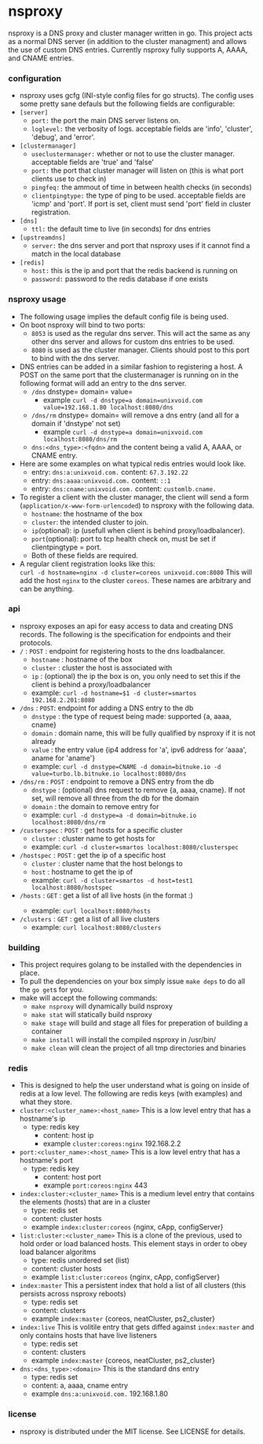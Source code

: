 nsproxy
=======

nsproxy is a DNS proxy and cluster manager written in go.  This project acts as
a normal DNS server (in addition to the cluster managment) and allows the use of
custom DNS entries.  Currently nsproxy fully supports A, AAAA, and CNAME
entries.

### configuration  
- nsproxy uses gcfg (INI-style config files for go structs).  The config uses some pretty sane defauls but the following fields are configurable:  
- `[server]`
  - `port:`  the port the main DNS server listens on.  
  - `loglevel:`  the verbosity of logs. acceptable fields are 'info', 'cluster', 'debug', and 'error'.  
- `[clustermanager]`
  - `useclustermanager:`  whether or not to use the cluster manager. acceptable fields are 'true' and 'false'  
  - `port:`  the port that cluster manager will listen on (this is what port clients use to check in)  
  - `pingfeq:`  the ammout of time in between health checks (in seconds)  
  - `clientpingtype:`  the type of ping to be used. acceptable fields are 'icmp' and 'port'.  If port is set, client must send 'port' field in cluster registration.  
- `[dns]`
  - `ttl:`  the default time to live (in seconds) for dns entries  
- `[upstreamdns]`
  - `server:`  the dns server and port that nsproxy uses if it cannot find a match in the local database  
- `[redis]`  
  - `host:`  this is the ip and port that the redis backend is running on  
  - `password:`  password to the redis database if one exists

### nsproxy usage
- The following usage implies the default config file is being used.  
- On boot nsproxy will bind to two ports:  
  - `8053` is used as the regular dns server.  This will act the same as any other dns server and allows for custom dns entries to be used.  
  - `8080` is used as the cluster manager.  Clients should post to this port to bind with the dns server.  
- DNS entries can be added in a similar fashion to registering a host.  A POST on the same port that the clustermanager is running on in the following format will add an entry to the dns server.  
  - `/dns` dnstype= domain= value=  
    - example `curl -d dnstype=a domain=unixvoid.com value=192.168.1.80 localhost:8080/dns`  
  - `/dns/rm` dnstype= domain= will remove a dns entry (and all for a domain if 'dnstype' not set)  
    - example `curl -d dnstype=a domain=unixvoid.com localhost:8080/dns/rm`  
  - `dns:<dns_type>:<fqdn>` and the content being a valid A, AAAA, or CNAME entry.  
- Here are some examples on what typical redis entries would look like.  
  - entry: `dns:a:unixvoid.com.` content: `67.3.192.22`  
  - entry: `dns:aaaa:unixvoid.com.` content: `::1`  
  - entry: `dns:cname:unixvoid.com.` content: `customlb.cname.`  
- To register a client with the cluster manager, the client will send a form
    (`application/x-www-form-urlencoded`) to nsproxy with the following data.
    - `hostname`:  the hostname of the box  
    - `cluster`:  the intended cluster to join.  
    - `ip`(optional):  ip (usefull when client is behind proxy/loadbalancer).  
    - `port`(optional): port to tcp health check on, must be set if
      clientpingtype = port.  
  - Both of these fields are required.  
- A regular client registration looks like this:  
    `curl -d hostname=nginx -d cluster=coreos unixvoid.com:8080`  This will add the host `nginx` to the cluster `coreos`.  These names are arbitrary and can be anything.  

### api
- nsproxy exposes an api for easy access to data and creating DNS records.  The following is the specification for endpoints and their protocols.  
- `/` : `POST` : endpoint for registering hosts to the dns loadbalancer.  
  - `hostname` : hostname of the box
  - `cluster` : cluster the host is associated with
  - `ip` : (optional) the ip the box is on, you only need to set this if the client is behind a proxy/loadbalancer
  - example: `curl -d hostname=$1 -d cluster=smartos 192.168.2.201:8080`
- `/dns` : `POST`: endpoint for adding a DNS entry to the db
  - `dnstype` : the type of request being made: supported {a, aaaa, cname}
  - `domain` : domain name, this will be fully qualified by nsproxy if it is not already
  - `value` : the entry value {ip4 address for 'a', ipv6 address for 'aaaa', aname for 'aname'}
  - example: `curl -d dnstype=CNAME -d domain=bitnuke.io -d value=turbo.lb.bitnuke.io localhost:8080/dns`
- `/dns/rm` : `POST` : endpoint to remove a DNS entry from the db
  - `dnstype` : (optional) dns request to remove {a, aaaa, cname}. If not set, will remove all three from the db for the domain
  - `domain` : the domain to remove entry for
  - example: `curl -d dnstype=a -d domain=bitnuke.io localhost:8080/dns/rm`
- `/custerspec` : `POST` : get hosts for a specific cluster
  - `cluster` : cluster name to get hosts for
  - example: `curl -d cluster=smartos localhost:8080/clusterspec`
- `/hostspec` : `POST` : get the ip of a specific host
  - `cluster` : cluster name that the host belongs to
  - `host` : hostname to get the ip of
  - example: `curl -d cluster=smartos -d host=test1 localhost:8080/hostspec`
- `/hosts` : `GET` : get a list of all live hosts (in the format <cluster>:<host>)
  - example: `curl localhost:8080/hosts`
- `/clusters` : `GET` : get a list of all live clusters
  - example: `curl localhost:8080/clusters`  

### building
- This project requires golang to be installed with the dependencies in place.
- To pull the dependencies on your box simply issue `make deps` to do all the `go get`s for you.  
- make will accept the following commands:  
  - `make nsproxy` will dynamically build nsproxy
  - `make stat` will statically build nsproxy
  - `make stage` will build and stage all files for preperation of building a
     container
  - `make install` will install the compiled nsproxy in /usr/bin/
  - `make clean` will clean the project of all tmp directories and binaries

### redis
- This is designed to help the user understand what is going on inside of redis at a low level.  The following are redis keys (with examples) and what they store.
- `cluster:<cluster_name>:<host_name>` This is a low level entry that has a hostname's ip
  - type: redis key
    - content: host ip
    - example `cluster:coreos:nginx` 192.168.2.2
- `port:<cluster_name>:<host_name>` This is a low level entry that has a hostname's port
  - type: redis key
    - content: host port
    - example `port:coreos:nginx` 443
- `index:cluster:<cluster_name>` This is a medium level entry that contains the elements (hosts) that are in a cluster
  - type: redis set
  - content: cluster hosts
  - example `index:cluster:coreos` {nginx, cApp, configServer}
- `list:cluster:<cluster_name>` This is a clone of the previous, used to hold order or load balanced hosts. This element stays in order to obey load balancer algoritms
  - type: redis unordered set (list)
  - content: cluster hosts
  - example `list:cluster:coreos` {nginx, cApp, configServer}
- `index:master` This a persistent index that hold a list of all clusters (this persists across nsproxy reboots)
  - type: redis set
  - content: clusters
  - example `index:master` {coreos, neatCluster, ps2_cluster}
- `index:live` This is volitile entry that gets diffed against `index:master` and only contains hosts that have live listeners
  - type: redis set
  - content: clusters
  - example `index:master` {coreos, neatCluster, ps2_cluster}
- `dns:<dns_type>:<domain>` This is the standard dns entry  
  - type: redis set  
  - content: a, aaaa, cname entry  
  - example `dns:a:unixvoid.com.` 192.168.1.80  

### license
- nsproxy is distributed under the MIT license.  See LICENSE for details.
